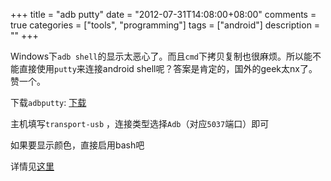 +++
title = "adb putty"
date = "2012-07-31T14:08:00+08:00"
comments = true
categories = ["tools", "programming"]
tags = ["android"]
description = ""
+++


Windows下`adb shell`的显示太恶心了。而且`cmd`下拷贝复制也很麻烦。所以能不能直接使用`putty`来连接android shell呢？答案是肯定的，国外的geek太nx了。赞一个。

下载`adbputty`: [下载](http://github.com/sztupy/adbputty/downloads)

主机填写`transport-usb` ，连接类型选择`Adb`（对应`5037`端口）即可

如果要显示颜色，直接启用bash吧

详情见[这里](http://forum.xda-developers.com/showthread.php?t=803223)

<!--more-->